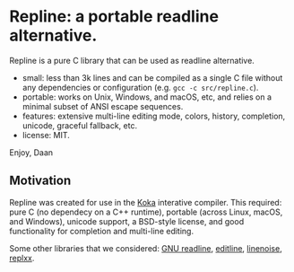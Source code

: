 # Repline: a portable readline alternative.

Repline is a pure C library that can be used as readline alternative. 

- small: less than 3k lines and can be compiled as a single C file without 
  any dependencies or configuration (e.g. `gcc -c src/repline.c`).
- portable: works on Unix, Windows, and macOS, etc, and relies on a minimal
  subset of ANSI escape sequences.
- features: extensive multi-line editing mode, colors, history, completion, unicode, 
  graceful fallback, etc.
- license: MIT.

Enjoy,
  Daan


## Motivation

Repline was created for use in the [Koka] interative compiler. 
This required: pure C (no dependecy on a C++ runtime), 
portable (across Linux, macOS, and Windows), unicode support, 
a BSD-style license, and good functionality for completion and multi-line editing. 

Some other libraries that we considered:
[GNU readline](https://tiswww.case.edu/php/chet/readline/rltop.html),
[editline](https://github.com/troglobit/editline),
[linenoise](https://github.com/antirez/linenoise),
[replxx](https://github.com/AmokHuginnsson/replxx).

[koka]: https://www.koka-lang.org

